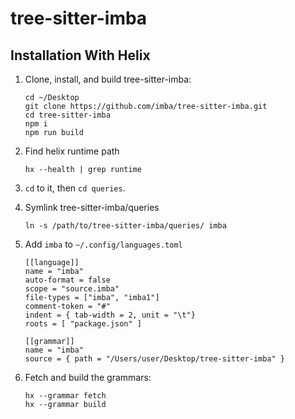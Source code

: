 # tree-sitter-imba

## Installation With Helix

1. Clone, install, and build tree-sitter-imba:

	```
	cd ~/Desktop
	git clone https://github.com/imba/tree-sitter-imba.git
	cd tree-sitter-imba
	npm i
	npm run build
	```

1. Find helix runtime path

	```
	hx --health | grep runtime
	```

1. `cd` to it, then `cd queries`.

1. Symlink tree-sitter-imba/queries

	```
	ln -s /path/to/tree-sitter-imba/queries/ imba
	```

1. Add `imba` to `~/.config/languages.toml`

	```
	[[language]]
	name = "imba"
	auto-format = false
	scope = "source.imba"
	file-types = ["imba", "imba1"]
	comment-token = "#"
	indent = { tab-width = 2, unit = "\t"}
	roots = [ "package.json" ]

	[[grammar]]
	name = "imba"
	source = { path = "/Users/user/Desktop/tree-sitter-imba" }
	```

1. Fetch and build the grammars:

	```
	hx --grammar fetch
	hx --grammar build
	```
